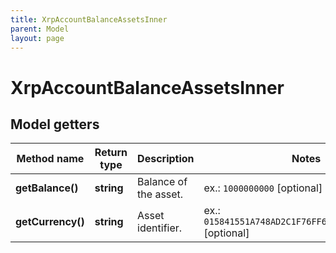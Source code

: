 ```yaml
---
title: XrpAccountBalanceAssetsInner
parent: Model
layout: page
---
```


# XrpAccountBalanceAssetsInner

## Model getters

Method name | Return type | Description | Notes
------------ | ------------- | ------------- | -------------
**getBalance()** | **string** | Balance of the asset. | ex.: `1000000000` [optional]
**getCurrency()** | **string** | Asset identifier. | ex.: `015841551A748AD2C1F76FF6ECB0CCCD00000000` [optional]

